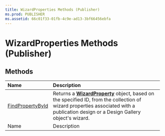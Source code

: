 ```yaml
---
title: WizardProperties Methods (Publisher)
ms.prod: PUBLISHER
ms.assetid: 66c01f33-01fb-4c9e-ad13-3bf66456ebfa
---
```



# WizardProperties Methods (Publisher)

## Methods



|**Name**|**Description**|
|:-----|:-----|
| [FindPropertyById](wizardproperties-findpropertybyid-method-publisher.md)|Returns a  **[WizardProperty](wizardproperty-object-publisher.md)** object, based on the specified ID, from the collection of wizard properties associated with a publication design or a Design Gallery object's wizard.|
|Name|Description|

